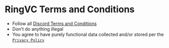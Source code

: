 # RingVC Terms and Conditions
- Follow all [Discord Terms and Conditions](https://discord.com/terms/)
- Don't do anything illegal
- You agree to have purely functional data collected and/or stored per the [`Privacy Policy`](/Privacy.md)